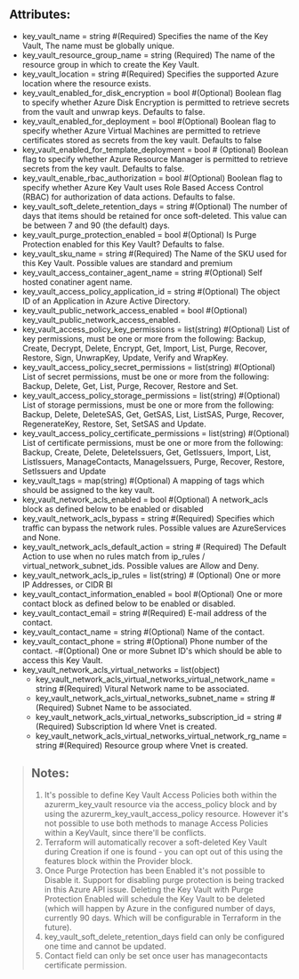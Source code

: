 ## Attributes:

- key_vault_name                                  = string #(Required) Specifies the name of the Key Vault, The name must be globally unique.
- key_vault_resource_group_name                   = string (Required) The name of the resource group in which to create the Key Vault.
- key_vault_location                              = string #(Required) Specifies the supported Azure location where the resource exists.
- key_vault_enabled_for_disk_encryption           = bool   #(Optional) Boolean flag to specify whether Azure Disk Encryption is permitted to retrieve secrets from the vault and unwrap keys. Defaults to false.
- key_vault_enabled_for_deployment                = bool   #(Optional) Boolean flag to specify whether Azure Virtual Machines are permitted to retrieve certificates stored as secrets from the key vault. Defaults to false
- key_vault_enabled_for_template_deployment       = bool   # (Optional) Boolean flag to specify whether Azure Resource Manager is permitted to retrieve secrets from the key vault. Defaults to false.
- key_vault_enable_rbac_authorization             = bool   #(Optional) Boolean flag to specify whether Azure Key Vault uses Role Based Access Control (RBAC) for authorization of data actions. Defaults to false.
- key_vault_soft_delete_retention_days            = string #(Optional) The number of days that items should be retained for once soft-deleted. This value can be between 7 and 90 (the default) days.
- key_vault_purge_protection_enabled              = bool   #(Optional) Is Purge Protection enabled for this Key Vault? Defaults to false.
- key_vault_sku_name                              = string #(Required) The Name of the SKU used for this Key Vault. Possible values are standard and premium
- key_vault_access_container_agent_name           = string #(Optional) Self hosted conatiner agent name.
- key_vault_access_policy_application_id          = string #(Optional) The object ID of an Application in Azure Active Directory.
- key_vault_public_network_access_enabled         = bool #(Optional) key_vault_public_network_access_enabled.
- key_vault_access_policy_key_permissions         = list(string) #(Optional) List of key permissions, must be one or more from the following: Backup, Create, Decrypt, Delete, Encrypt, Get, Import, List, Purge, Recover, Restore, Sign, UnwrapKey, Update, Verify and WrapKey.
- key_vault_access_policy_secret_permissions      = list(string) #(Optional) List of secret permissions, must be one or more from the following: Backup, Delete, Get, List, Purge, Recover, Restore and Set.
- key_vault_access_policy_storage_permissions     = list(string) #(Optional) List of storage permissions, must be one or more from the following: Backup, Delete, DeleteSAS, Get, GetSAS, List, ListSAS, Purge, Recover, RegenerateKey, Restore, Set, SetSAS and Update.
- key_vault_access_policy_certificate_permissions = list(string) #(Optional) List of certificate permissions, must be one or more from the following: Backup, Create, Delete, DeleteIssuers, Get, GetIssuers, Import, List, ListIssuers, ManageContacts, ManageIssuers, Purge, Recover, Restore, SetIssuers and Update
- key_vault_tags                                  = map(string)  #(Optional) A mapping of tags which should be assigned to the key vault.
- key_vault_network_acls_enabled                  = bool         #(Optional) A network_acls block as defined below to be enabled or disabled
- key_vault_network_acls_bypass                   = string       #(Required) Specifies which traffic can bypass the network rules. Possible values are AzureServices and None.
- key_vault_network_acls_default_action           = string       # (Required) The Default Action to use when no rules match from ip_rules / virtual_network_subnet_ids. Possible values are Allow and Deny.
- key_vault_network_acls_ip_rules                 = list(string) # (Optional) One or more IP Addresses, or CIDR Bl
- key_vault_contact_information_enabled = bool   #(Optional) One or more contact block as defined below to be enabled or disabled.
- key_vault_contact_email               = string #(Required) E-mail address of the contact.
- key_vault_contact_name                = string #(Optional) Name of the contact.
- key_vault_contact_phone               = string #(Optional) Phone number of the contact.
-#(Optional) One or more Subnet ID's which should be able to access this Key Vault.
- key_vault_network_acls_virtual_networks = list(object)
  - key_vault_network_acls_virtual_networks_virtual_network_name    = string #(Required) Vitural Network name to be associated.
  - key_vault_network_acls_virtual_networks_subnet_name             = string #(Required) Subnet Name to be associated.
  - key_vault_network_acls_virtual_networks_subscription_id         = string #(Required) Subscription Id where Vnet is created.
  - key_vault_network_acls_virtual_networks_virtual_network_rg_name = string #(Required) Resource group where Vnet is created.
    

>## Notes:
>1. It's possible to define Key Vault Access Policies both within the azurerm_key_vault resource via the access_policy block and by using the azurerm_key_vault_access_policy resource. However it's not possible to use both methods to manage Access Policies within a KeyVault, since there'll be conflicts.
>2. Terraform will automatically recover a soft-deleted Key Vault during Creation if one is found - you can opt out of this using the features block within the Provider block.
>3. Once Purge Protection has been Enabled it's not possible to Disable it. Support for disabling purge protection is being tracked in this Azure API issue. Deleting the Key Vault with Purge Protection Enabled will schedule the Key Vault to be deleted (which will happen by Azure in the configured number of days, currently 90 days.  Which will be configurable in Terraform in the future).
>5. key_vault_soft_delete_retention_days field can only be configured one time and cannot be updated.
>6. Contact field can only be set once user has managecontacts certificate permission.